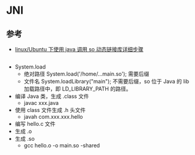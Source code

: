 # JNI
## 参考
- [linux/Ubuntu 下使用 java 调用 so 动态链接库详细步骤](http://blog.csdn.net/hongquan1991/article/details/12426615)

##
- System.load
	- 绝对路径 System.load('/home/...main.so'); 需要后缀
	- 文件名 System.loadLibrary("main"); 不需要后缀，so 位于 Java 的 lib 加载路径中，即 LD_LIBRARY_PATH 的路径。
- 编译 Java 类，生成 .class 文件
	- javac xxx.java
- 使用 class 文件生成 .h 头文件
	- javah com.xxx.xxx.hello
- 编写 hello.c 文件
- 生成 .o 
- 生成 .so
	- gcc hello.o -o main.so -shared
